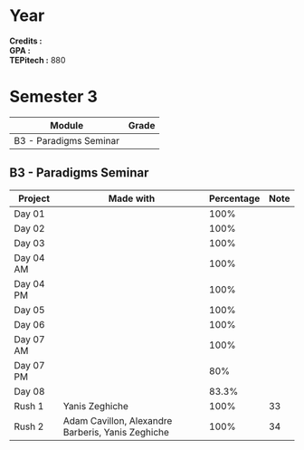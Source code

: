 # Year

**Credits :**  
**GPA :**  
**TEPitech :** 880

# Semester 3

| Module | Grade |
|--------|-------|
| B3 - Paradigms Seminar | |

## B3 - Paradigms Seminar

| Project | Made with | Percentage | Note |
|---------|-----------|------------|------|
| Day 01 | | 100% | |
| Day 02 | | 100% | |
| Day 03 | | 100% | |
| Day 04 AM | | 100% | |
| Day 04 PM | | 100% | |
| Day 05 | | 100% | |
| Day 06 | | 100% | |
| Day 07 AM | | 100% | |
| Day 07 PM | | 80% | |
| Day 08 | | 83.3% | |
| Rush 1 | Yanis Zeghiche | 100% | 33 |
| Rush 2 | Adam Cavillon, Alexandre Barberis, Yanis Zeghiche | 100% | 34 |
